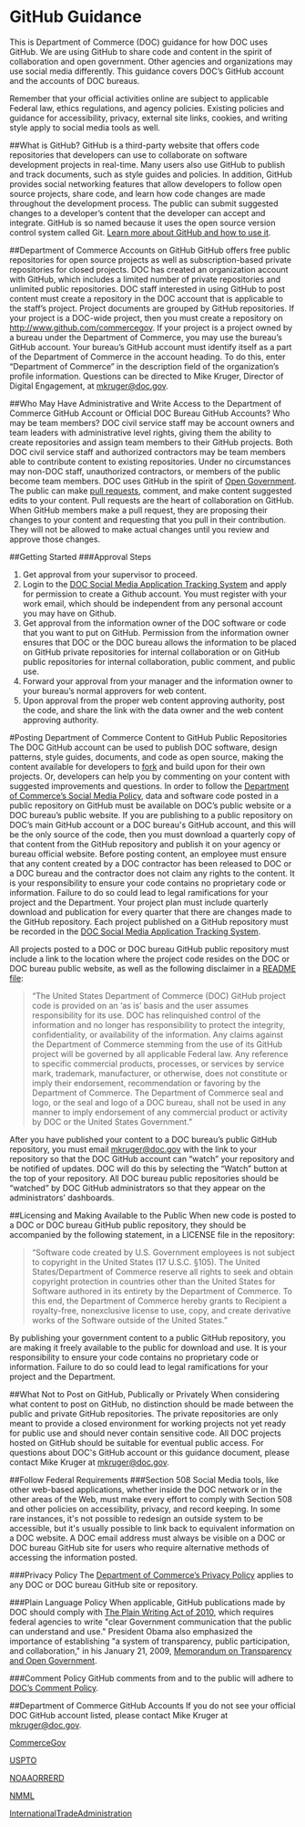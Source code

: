 # GitHub Guidance
This is Department of Commerce (DOC) guidance for how DOC uses GitHub. We are using GitHub to share code and content in the spirit of collaboration and open government. Other agencies and organizations may use social media differently. This guidance covers DOC’s GitHub account and the accounts of DOC bureaus.

Remember that your official activities online are subject to applicable Federal law, ethics regulations, and agency policies. Existing policies and guidance for accessibility, privacy, external site links, cookies, and writing style apply to social media tools as well.

##What is GitHub?
GitHub is a third-party website that offers code repositories that developers can use to collaborate on software development projects in real-time. Many users also use GitHub to publish and track documents, such as style guides and policies. In addition, GitHub provides social networking features that allow developers to follow open source projects, share code, and learn how code changes are made throughout the development process. The public can submit suggested changes to a developer’s content that the developer can accept and integrate. GitHub is so named because it uses the open source version control system called Git. [Learn more about GitHub and how to use it](https://github.com/about).

##Department of Commerce Accounts on GitHub
GitHub offers free public repositories for open source projects as well as subscription-based private repositories for closed projects. DOC has created an organization account with GitHub, which  includes a limited number of private repositories and unlimited public repositories. DOC staff interested in using GitHub to post content must create a repository in the DOC account that is applicable to the staff’s project. Project documents are grouped by GitHub repositories. If your project is a DOC-wide project, then you must create a repository on http://www.github.com/commercegov. If your project is a project owned by a bureau under the Department of Commerce, you may use the bureau’s GitHub account. Your bureau’s GitHub account must identify itself as a part of the Department of Commerce in the account heading. To do this, enter “Department of Commerce” in the description field of the organization’s profile information. Questions can be directed to Mike Kruger, Director of Digital Engagement, at mkruger@doc.gov.

##Who May Have Administrative and Write Access to the Department of Commerce GitHub Account or Official DOC Bureau GitHub Accounts? Who may be team members?
DOC civil service staff may be account owners and team leaders with administrative level rights, giving them the ability to create repositories and assign team members to their GitHub projects. Both DOC civil service staff and authorized contractors may be team members able to contribute content to existing repositories. Under no circumstances may non-DOC staff, unauthorized contractors, or members of the public become team members. DOC uses GitHub in the spirit of [Open Government](http://www.whitehouse.gov/open). The public can make [pull requests](https://help.github.com/articles/using-pull-requests/), comment, and make content suggested edits to your content. Pull requests are the heart of collaboration on GitHub. When GitHub members make a pull request, they are proposing their changes to your content and requesting that you pull in their contribution. They will not be allowed to make actual changes until you review and approve those changes.

##Getting Started
###Approval Steps
1.	Get approval from your supervisor to proceed.
2.	Login to the [DOC Social Media Application Tracking System](https://socmed.my.commerce.gov/) and apply for permission to create a Github account. You must register with your work email, which should be independent from any personal account you may have on Github. 
3.	Get approval from the information owner of the DOC software or code that you want to put on GitHub. Permission from the information owner ensures that DOC or the DOC bureau allows the information to be placed on GitHub private repositories for internal collaboration or on GitHub public repositories for internal collaboration, public comment, and public use.
4.	Forward your approval from your manager and the information owner to your bureau’s normal approvers for web content.
5.	Upon approval from the proper web content approving authority, post the code, and share the link with the data owner and the web content approving authority.

#Posting Department of Commerce Content to GitHub Public Repositories
The DOC GitHub account can be used to publish DOC software, design patterns, style guides, documents, and code as open source, making the content available for developers to [fork](https://help.github.com/articles/fork-a-repo/) and build upon for their own projects. Or, developers can help you by commenting on your content with suggested improvements and questions. In order to follow the [Department of Commerce’s Social Media Policy](http://ocio.os.doc.gov/ITPolicyandPrograms/Policy___Standards/PROD01_009476), data and software code posted in a public repository on GitHub must be available on DOC’s public website or a DOC bureau’s public website. If you are publishing to a public repository on DOC’s main GitHub account or a DOC bureau's GitHub account, and this will be the only source of the code, then you must download a quarterly copy of that content from the GitHub repository and publish it on your agency or bureau official website. Before posting content, an employee must ensure that any content created by a DOC contractor has been released to DOC or a DOC bureau and the contractor does not claim any rights to the content. It is your responsibility to ensure your code contains no proprietary code or information. Failure to do so could lead to legal ramifications for your project and the Department. Your project plan must include quarterly download and publication for every quarter that there are changes made to the GitHub repository. Each project published on a GitHub repository must be recorded in the [DOC Social Media Application Tracking System](https://socmed.my.commerce.gov/). 

All projects posted to a DOC or DOC bureau GitHub public repository must include a link to the location where the project code resides on the DOC or DOC bureau public website, as well as the following disclaimer in a [README file](http://www.wikihow.com/Write-a-Read-Me): 

> “The United States Department of Commerce (DOC) GitHub project code is provided on an ‘as is’ basis and the user assumes responsibility for its use. DOC has relinquished control of the information and no longer has responsibility to protect the integrity, confidentiality, or availability of the information. Any claims against the Department of Commerce stemming from the use of its GitHub project will be governed by all applicable Federal law. Any reference to specific commercial products, processes, or services by service mark, trademark, manufacturer, or otherwise, does not constitute or imply their endorsement, recommendation or favoring by the Department of Commerce. The Department of Commerce seal and logo, or the seal and logo of a DOC bureau, shall not be used in any manner to imply endorsement of any commercial product or activity by DOC or the United States Government.”

After you have published your content to a DOC bureau’s public GitHub repository, you must email mkruger@doc.gov with the link to your repository so that the DOC GitHub account can “watch” your repository and be notified of updates.  DOC will do this by selecting the “Watch” button at the top of your repository.  All DOC bureau public repositories should be “watched” by DOC GitHub administrators so that they appear on the administrators’ dashboards.  

##Licensing and Making Available to the Public
When new code is posted to a DOC or DOC bureau GitHub public repository, they should be accompanied by the following statement, in a LICENSE file in the repository:

>“Software code created by U.S. Government employees is not subject to copyright in the United States (17 U.S.C. §105). The United States/Department of Commerce reserve all rights to seek and obtain copyright protection in countries other than the United States for Software authored in its entirety by the Department of Commerce.  To this end, the Department of Commerce hereby grants to Recipient a royalty-free, nonexclusive license to use, copy, and create derivative works of the Software outside of the United States.”

By publishing your government content to a public GitHub repository, you are making it freely available to the public for download and use. It is your responsibility to ensure your code contains no proprietary code or information. Failure to do so could lead to legal ramifications for your project and the Department.

##What Not to Post on GitHub, Publically or Privately
When considering what content to post on GitHub, no distinction should be made between the public and private GitHub repositories. The private repositories are only meant to provide a closed environment for working projects not yet ready for public use and should never contain sensitive code. All DOC projects hosted on GitHub should be suitable for eventual public access. For questions about DOC's GitHub account or this guidance document, please contact Mike Kruger at mkruger@doc.gov.

##Follow Federal Requirements
###Section 508
Social Media tools, like other web-based applications, whether inside the DOC network or in the other areas of the Web, must make every effort to comply with Section 508 and other policies on accessibility, privacy, and record keeping. In some rare instances, it's not possible to redesign an outside system to be accessible, but it's usually possible to link back to equivalent information on a DOC website. A DOC email address must always be visible on a DOC or DOC bureau GitHub site for users who require alternative methods of accessing the information posted.

###Privacy Policy
The [Department of Commerce’s Privacy Policy](http://www.commerce.gov/privacy-policy) applies to any DOC or DOC bureau GitHub site or repository.

###Plain Language Policy
When applicable, GitHub publications made by DOC should comply with [The Plain Writing Act of
2010](http://www.commerce.gov/plain-language), which requires federal agencies to write "clear Government communication that the public can understand and use." President Obama also emphasized the importance of establishing "a system of transparency, public participation, and collaboration," in his January 21, 2009, [Memorandum on Transparency and Open Government](http://www.whitehouse.gov/the_press_office/TransparencyandOpenGovernment).

###Comment Policy
GitHub comments from and to the public will adhere to [DOC’s Comment Policy](http://www.commerce.gov/comment-policy).

##Department of Commerce GitHub Accounts
If you do not see your official DOC GitHub account listed, please contact Mike Kruger at
mkruger@doc.gov. 

[CommerceGov](www.github.com/commercegov)

[USPTO](www.github.com/uspto)

[NOAAORRERD](www.github.com/NOAAORRERD)

[NMML](www.github.com/NMML)

[InternationalTradeAdministration](https://github.com/InternationalTradeAdministration/developerportal)
